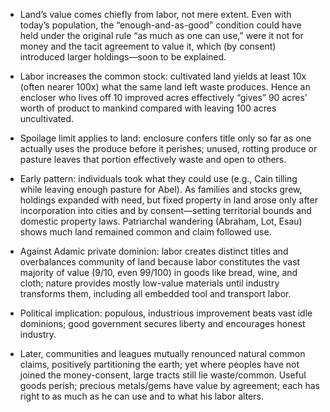 - Land’s value comes chiefly from labor, not mere extent. Even with today’s population, the “enough-and-as-good” condition could have held under the original rule “as much as one can use,” were it not for money and the tacit agreement to value it, which (by consent) introduced larger holdings—soon to be explained.

- Labor increases the common stock: cultivated land yields at least 10x (often nearer 100x) what the same land left waste produces. Hence an encloser who lives off 10 improved acres effectively “gives” 90 acres’ worth of product to mankind compared with leaving 100 acres uncultivated.

- Spoilage limit applies to land: enclosure confers title only so far as one actually uses the produce before it perishes; unused, rotting produce or pasture leaves that portion effectively waste and open to others.

- Early pattern: individuals took what they could use (e.g., Cain tilling while leaving enough pasture for Abel). As families and stocks grew, holdings expanded with need, but fixed property in land arose only after incorporation into cities and by consent—setting territorial bounds and domestic property laws. Patriarchal wandering (Abraham, Lot, Esau) shows much land remained common and claim followed use.

- Against Adamic private dominion: labor creates distinct titles and overbalances community of land because labor constitutes the vast majority of value (9/10, even 99/100) in goods like bread, wine, and cloth; nature provides mostly low-value materials until industry transforms them, including all embedded tool and transport labor.

- Political implication: populous, industrious improvement beats vast idle dominions; good government secures liberty and encourages honest industry.

- Later, communities and leagues mutually renounced natural common claims, positively partitioning the earth; yet where peoples have not joined the money-consent, large tracts still lie waste/common. Useful goods perish; precious metals/gems have value by agreement; each has right to as much as he can use and to what his labor alters.